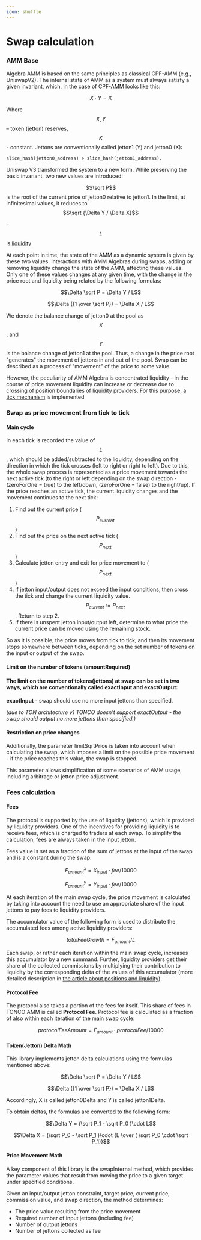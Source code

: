```yaml
---
icon: shuffle
---
```


# Swap calculation

### AMM Base

Algebra AMM is based on the same principles as classical CPF-AMM (e.g., UniswapV2). The internal state of AMM as a system must always satisfy a given invariant, which, in the case of CPF-AMM looks like this:

$$X \cdot Y = K$$

Where $$X, Y$$ – token (jetton) reserves, $$K$$ - constant. Jettons are conventionally called jetton1 (Y) and jetton0 (X):

`slice_hash(jetton0_address) > slice_hash(jetton1_address).`

Uniswap V3 transformed the system to a new form. While preserving the basic invariant, two new values are introduced:

$$\sqrt P$$ is the root of the current price of jetton0 relative to jetton1. In the limit, at infinitesimal values, it reduces to $$\sqrt {\Delta Y / \Delta X}$$.

$$L$$ is [liquidity](liquidity-and-positions.md)

At each point in time, the state of the AMM as a dynamic system is given by these two values. Interactions with AMM Algebras during swaps, adding or removing liquidity change the state of the AMM, affecting these values. Only one of these values changes at any given time, with the change in the price root and liquidity being related by the following formulas:

$$\Delta \sqrt P = \Delta Y / L$$

$$\Delta ({1 \over \sqrt P}) = \Delta X / L$$

We denote the balance change of jetton0 at the pool as $$X$$, and $$Y$$is the balance change of jetton1 at the pool. Thus, a change in the price root "generates" the movement of jettons in and out of the pool. Swap can be described as a process of "movement" of the price to some value.

However, the peculiarity of AMM Algebra is concentrated liquidity - in the course of price movement liquidity can increase or decrease due to crossing of position boundaries of liquidity providers. For this purpose, [a tick mechanism](ticks.md) is implemented

### Swap as price movement from tick to tick

#### Main cycle

In each tick is recorded the value of $$L$$, which should be added/subtracted to the liquidity, depending on the direction in which the tick crosses (left to right or right to left). Due to this, the whole swap process is represented as a price movement towards the next active tick (to the right or left depending on the swap direction - (zeroForOne = true) to the left/down, (zeroForOne = false) to the right/up). If the price reaches an active tick, the current liquidity changes and the movement continues to the next tick:

1. Find out the current price ($$P_{current}$$)
2. Find out the price on the next active tick ($$P_{next}$$)
3. Calculate jetton entry and exit for price movement to ($$P_{next}$$)
4. If jetton input/output does not exceed the input conditions, then cross the tick and change the current liquidity value. $$P_{current} := P_{next}$$. Return to step 2.
5. If there is unspent jetton input/output left, determine to what price the current price can be moved using the remaining stock.

So as it is possible, the price moves from tick to tick, and then its movement stops somewhere between ticks, depending on the set number of tokens on the input or output of the swap.

#### Limit on the number of tokens (amountRequired)

#### The limit on the number of tokens(jettons) at swap can be set in two ways, which are conventionally called exactInput and exactOutput:

**exactInput** - swap should use no more input jettons than specified.

_(due to TON architecture v1 TONCO doesn't support exactOutput - the swap should output no more jettons than specified.)_

#### Restriction on price changes

Additionally, the parameter limitSqrtPrice is taken into account when calculating the swap, which imposes a limit on the possible price movement - if the price reaches this value, the swap is stopped.

This parameter allows simplification of some scenarios of AMM usage, including arbitrage or jetton price adjustment.

### Fees calculation

#### Fees

The protocol is supported by the use of liquidity (jettons), which is provided by liquidity providers. One of the incentives for providing liquidity is to receive fees, which is charged to traders at each swap. To simplify the calculation, fees are always taken in the input jetton.

Fees value is set as a fraction of the sum of jettons at the input of the swap and is a constant during the swap.

$$F_{amount}^x = X_{input} \cdot fee / 10000$$

$$F_{amount}^y = Y_{input} \cdot fee / 10000$$

At each iteration of the main swap cycle, the price movement is calculated by taking into account the need to use an appropriate share of the input jettons to pay fees to liquidity providers.

The accumulator value of the following form is used to distribute the accumulated fees among active liquidity providers:

$$totalFeeGrowth = F_{amount} / L$$

Each swap, or rather each iteration within the main swap cycle, increases this accumulator by a new summand. Further, liquidity providers get their share of the collected commissions by multiplying their contribution to liquidity by the corresponding delta of the values of this accumulator (more detailed description in [the article about positions and liquidity](liquidity-and-positions.md)).

#### Protocol Fee

The protocol also takes a portion of the fees for itself. This share of fees in TONCO AMM is called **Protocol Fee**. Protocol fee is calculated as a fraction of also within each iteration of the main swap cycle:

$$protocolFeeAmount = F_{amount} \cdot protocolFee / 10000$$

#### Token(Jetton) Delta Math

This library implements jetton delta calculations using the formulas mentioned above:

$$\Delta \sqrt P = \Delta Y / L$$

$$\Delta ({1 \over \sqrt P}) = \Delta X / L$$

Accordingly, X is called jetton0Delta and Y is called jetton1Delta.

To obtain deltas, the formulas are converted to the following form:

$$\Delta Y = (\sqrt P_1 - \sqrt P_0 )\cdot L$$

$$\Delta X = (\sqrt P_0 - \sqrt P_1 )\cdot {L \over ( \sqrt P_0 \cdot \sqrt P_1)}$$

#### Price Movement Math

A key component of this library is the swapInternal method, which provides the parameter values that result from moving the price to a given target under specified conditions.

Given an input/output jetton constraint, target price, current price, commission value, and swap direction, the method determines:

* The price value resulting from the price movement
* Required number of input jettons (including fee)
* Number of output jettons
* Number of jettons collected as fee
